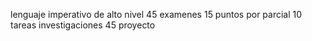 lenguaje imperativo de alto nivel
45 examenes 15 puntos por parcial
10 tareas investigaciones
45 proyecto
